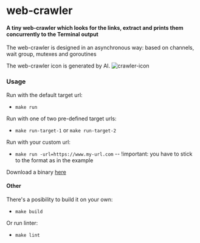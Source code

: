 # web-crawler

#### A tiny web-crawler which looks for the links, extract and prints them concurrently to the Terminal output

The web-crawler is designed in an asynchronous way: based on channels, wait group, mutexes and goroutines

The web-crawler icon is generated by AI.
![crawler-icon](https://ibb.co/8MdL80X)

### Usage

Run with the default target url:
- ``make run``

Run with one of two pre-defined target urls:
- ``make run-target-1`` or ``make run-target-2``

Run with your custom url:
- ``make run -url=https://www.my-url.com`` -- !important: you have to stick to the format as in the example

Download a binary [here][bin]

#### Other
There's a posibility to build it on your own:
- ``make build``

Or run linter:
- ``make lint``


[bin]: https://github.com/RSheremeta/web-crawler/releases/tag/1.0